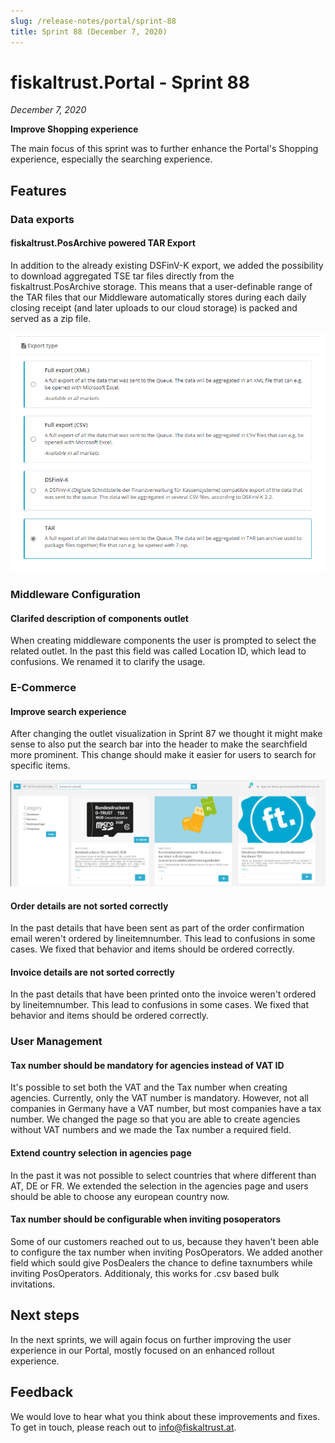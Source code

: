 ```yaml
---
slug: /release-notes/portal/sprint-88
title: Sprint 88 (December 7, 2020)
---
```


# fiskaltrust.Portal - Sprint 88
_December 7, 2020_

**Improve Shopping experience**

The main focus of this sprint was to further enhance the Portal's Shopping experience, especially the searching experience.

## Features

### Data exports

#### fiskaltrust.PosArchive powered TAR Export
In addition to the already existing DSFinV-K export, we added the possibility to download aggregated TSE tar files directly from the fiskaltrust.PosArchive storage. This means that a user-definable range of the TAR files that our Middleware automatically stores during each daily closing receipt (and later uploads to our cloud storage) is packed and served as a zip file.

![tar-export-details](images/sprint-88/tar-export.png)

### Middleware Configuration

#### Clarifed description of components outlet
When creating middleware components the user is prompted to select the related outlet. In the past this field was called Location ID, which lead to confusions. We renamed it to clarify the usage.

### E-Commerce

#### Improve search experience
After changing the outlet visualization in Sprint 87 we thought it might make sense to also put the search bar into the header to make the searchfield more prominent. This change should make it easier for users to search for specific items.

![searchbar-header](images/sprint-88/searchbar-header.png)

#### Order details are not sorted correctly
In the past details that have been sent as part of the order confirmation email weren't ordered by lineitemnumber. This lead to confusions in some cases. We fixed that behavior and items should be ordered correctly.

#### Invoice details are not sorted correctly
In the past details that have been printed onto the invoice weren't ordered by lineitemnumber. This lead to confusions in some cases. We fixed that behavior and items should be ordered correctly.

### User Management

#### Tax number should be mandatory for agencies instead of VAT ID
It's possible to set both the VAT and the Tax number when creating agencies. Currently, only the VAT number is mandatory. However, not all companies in Germany have a VAT number, but most companies have a tax number. We changed the page so that you are able to create agencies without VAT numbers and we made the Tax number a required field.

#### Extend country selection in agencies page
In the past it was not possible to select countries that where different than AT, DE or FR. We extended the selection in the agencies page and users should be able to choose any european country now.

#### Tax number should be configurable when inviting posoperators
Some of our customers reached out to us, because they haven't been able to configure the tax number when inviting PosOperators. We added another field which sould give PosDealers the chance to define taxnumbers while inviting PosOperators. Additionaly, this works for .csv based bulk invitations.

## Next steps
In the next sprints, we will again focus on further improving the user experience in our Portal, mostly focused on an enhanced rollout experience.

## Feedback
We would love to hear what you think about these improvements and fixes. To get in touch, please reach out to [info@fiskaltrust.at](mailto:info@fiskaltrust.at).